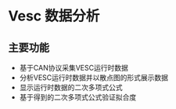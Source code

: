 # Vesc 数据分析

## 主要功能

* 基于CAN协议采集VESC运行时数据
* 分析VESC运行时数据并以散点图的形式展示数据
* 显示运行时数据的二次多项式公式
* 基于得到的二次多项式公式验证拟合度
